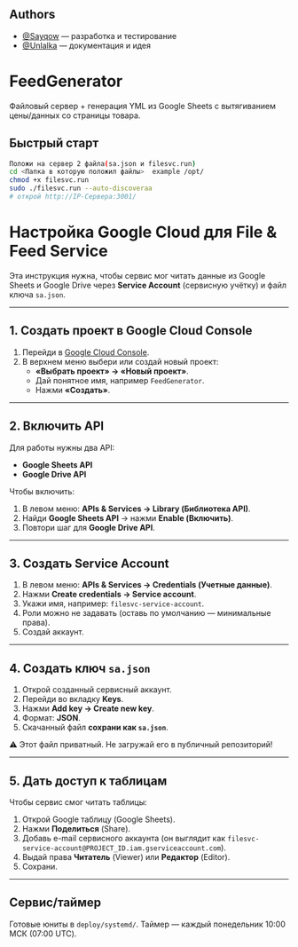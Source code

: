 ## Authors
- [@Sayqow](https://github.com/sayqow) — разработка и тестирование
- [@Unlalka](https://github.com/unlalka) — документация и идея 

# FeedGenerator

Файловый сервер + генерация YML из Google Sheets с вытягиванием цены/данных со страницы товара.

## Быстрый старт
```bash
Положи на сервер 2 файла(sa.json и filesvc.run)
cd <Папка в которую положил файлы>  example /opt/
chmod +x filesvc.run
sudo ./filesvc.run --auto-discoveraa
# открой http://IP-Сервера:3001/
```


# Настройка Google Cloud для File & Feed Service

Эта инструкция нужна, чтобы сервис мог читать данные из Google Sheets и Google Drive через **Service Account** (сервисную учётку) и файл ключа `sa.json`.

---

## 1. Создать проект в Google Cloud Console

1. Перейди в [Google Cloud Console](https://console.cloud.google.com/).
2. В верхнем меню выбери или создай новый проект:
   - **«Выбрать проект» → «Новый проект»**.
   - Дай понятное имя, например `FeedGenerator`.
   - Нажми **«Создать»**.

---

## 2. Включить API

Для работы нужны два API:
- **Google Sheets API**
- **Google Drive API**

Чтобы включить:
1. В левом меню: **APIs & Services → Library (Библиотека API)**.
2. Найди **Google Sheets API** → нажми **Enable (Включить)**.
3. Повтори шаг для **Google Drive API**.

---

## 3. Создать Service Account

1. В левом меню: **APIs & Services → Credentials (Учетные данные)**.
2. Нажми **Create credentials → Service account**.
3. Укажи имя, например: `filesvc-service-account`.
4. Роли можно не задавать (оставь по умолчанию — минимальные права).
5. Создай аккаунт.

---

## 4. Создать ключ `sa.json`

1. Открой созданный сервисный аккаунт.
2. Перейди во вкладку **Keys**.
3. Нажми **Add key → Create new key**.
4. Формат: **JSON**.
5. Скачанный файл **сохрани как `sa.json`**.

⚠️ Этот файл приватный. Не загружай его в публичный репозиторий!

---

## 5. Дать доступ к таблицам

Чтобы сервис смог читать таблицы:

1. Открой Google таблицу (Google Sheets).
2. Нажми **Поделиться** (Share).
3. Добавь e-mail сервисного аккаунта (он выглядит как `filesvc-service-account@PROJECT_ID.iam.gserviceaccount.com`).
4. Выдай права **Читатель** (Viewer) или **Редактор** (Editor).
5. Сохрани.

---


## Сервис/таймер
Готовые юниты в `deploy/systemd/`. Таймер — каждый понедельник 10:00 МСК (07:00 UTC).
